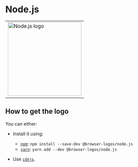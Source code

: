 Node.js
=======

<!-- markdownlint-disable line-length no-inline-html -->
<table>
    <tr height=240>
        <td>
            <a href="https://github.com/alrra/browser-logos/tree/12fc668330d44674e0a905a5076954ab8a97f0d1/src/node.js/">
                <img width=230 src="https://raw.githubusercontent.com/alrra/browser-logos/12fc668330d44674e0a905a5076954ab8a97f0d1/src/node.js//node.js_512x512.png" alt="Node.js logo">
            </a>
        </td>
    </tr>
</table>
<!-- markdownlint-enable line-length no-inline-html -->

How to get the logo
-------------------

You can either:

* Install it using:

  * [`npm`][npm]: `npm install --save-dev @browser-logos/node.js`
  * [`yarn`][yarn]: `yarn add --dev @browser-logos/node.js`

* Use [`cdnjs`][cdnjs].

<!-- Link labels: -->

[cdnjs]: https://cdnjs.com/libraries/browser-logos
[npm]: https://www.npmjs.com/
[yarn]: https://yarnpkg.com/
